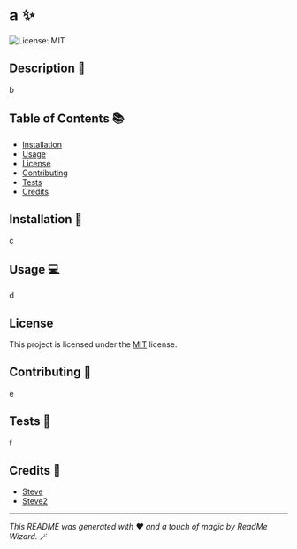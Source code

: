 # a ✨

![License: MIT](https://img.shields.io/badge/License-MIT-yellow.svg)

## Description 📝
b

## Table of Contents 📚
- [Installation](#installation)
- [Usage](#usage)
- [License](#license)
- [Contributing](#contributing)
- [Tests](#tests)
- [Credits](#credits)


## Installation 🔧
c

## Usage 💻
d



## License
This project is licensed under the [MIT](https://opensource.org/licenses/MIT) license.

## Contributing 🤝
e

## Tests 🧪
f

## Credits 🌟
- [Steve](www.google.com)
- [Steve2](www.google.com)



---

_This README was generated with ❤️ and a touch of magic by ReadMe Wizard._ 🪄
